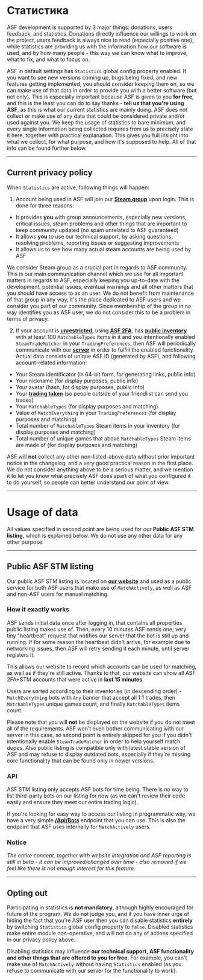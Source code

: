 # Статистика

ASF development is supported by 3 major things: donations, users feedback, and statistics. Donations directly influence our willings to work on the project, users feedback is always nice to read (especially positive one), while statistics are providing us with the information how our software is used, and by how many people - this way we can know what to improve, what to fix, and what to focus on.

ASF in default settings has `Statistics` global config property enabled. If you want to see new versions coming up, bugs being fixed, and new features getting implemented, you should consider keeping them on, so we can make use of that data in order to provide you with a better software (but not only). This is especially important because ASF is given to you **for free**, and this is the least you can do to say thanks - **tell us that you're using ASF**, as this is what our current statistics are mainly doing. ASF does not collect or make use of any data that could be considered private and/or used against you. We keep the usage of statistics to bare minimum, and every single information being collected requires from us to precisely state it here, together with practical explanation. This gives you full insight into what we collect, for what purpose, and how it's supposed to help. All of that info can be found further below.

---

## Current privacy policy

When `Statistics` are active, following things will happen:

1. Account being used in ASF will join our **[Steam group](https://steamcommunity.com/gid/103582791440160998)** upon login. This is done for three reasons:

* It provides **you** with group announcements, especially new versions, critical issues, steam problems and other things that are important to keep community updated (no spam unrelated to ASF guaranteed)
* It allows **you** to use our technical support, by asking questions, resolving problems, reporting issues or suggesting improvements
* It allows us to see how many actual steam accounts are being used by ASF

We consider Steam group as a crucial part in regards to ASF community. This is our main communication channel which we use for all important matters in regards to ASF, especially keeping you up-to-date with the development, potential issues, eventual warnings and all other matters that you should have access to as an user. We do not benefit from maintenance of that group in any way, it's the place dedicated to ASF users and we consider you part of our community. Since membership of the group in no way identifies you as ASF user, we do not consider this to be a problem in terms of privacy.

2. If your account is **[unrestricted](https://support.steampowered.com/kb_article.php?ref=3330-IAGK-7663)**, using **[ASF 2FA](https://github.com/JustArchiNET/ArchiSteamFarm/wiki/Two-factor-authentication#asf-2fa)**, has **[public inventory](https://steamcommunity.com/my/edit/settings)** with at least 100 `MatchableTypes` items in it and you intentionally enabled `SteamTradeMatcher` in your `TradingPreferences`, then ASF will periodically communicate with our **[server](https://asf.justarchi.net)** in order to fulfill the enabled functionality. Actual data consists of unique ASF ID (generated by ASF), and following account-related information:

* Your Steam identificator (in 64-bit form, for generating links, public info)
* Your nickname (for display purposes, public info)
* Your avatar (hash, for display purposes, public info)
* Your **[trading token](https://steamcommunity.com/my/tradeoffers/privacy)** (so people outside of your friendlist can send you trades)
* Your `MatchableTypes` (for display purposes and matching)
* Value of `MatchEverything` in your `TradingPreferences` (for display purposes and matching)
* Total number of `MatchableTypes` Steam items in your inventory (for display purposes and matching)
* Total number of unique games that above `MatchableTypes` Steam items are made of (for display purposes and matching)

ASF will **not** collect any other non-listed-above data without prior important notice in the changelog, and a very good practical reason in the first place. We do not consider anything above to be a serious matter, and we mention it to let you know what precisely ASF does apart of what you configured it to do yourself, so people can better understand our point of view.

---

# Usage of data

All values specified in second point are being used for our **Public ASF STM listing**, which is explained below. We do not use any other data for any other purpose.

---

## Public ASF STM listing

Our public ASF STM listing is located on **[our website](https://asf.justarchi.net/STM)** and used as a public service for both ASF users that make use of `MatchActively`, as well as ASF and non-ASF users for manual matching.

### How it exactly works

ASF sends initial data once after logging in, that contains all properties public listing makes use of. Then, every 10 minutes ASF sends one, very tiny "heartbeat" request that notifies our server that the bot is still up and running. If for some reason the heartbeat didn't arrive, for example due to networking issues, then ASF will retry sending it each minute, until server registers it.

This allows our website to record which accounts can be used for matching, as well as if they're still active. Thanks to that, our website can show all ASF 2FA+STM accounts that were active in **last 15 minutes**.

Users are sorted according to their inventories (in descending order) - `MatchEverything` bots with `Any` banner that accept all 1:1 trades, then `MatchableTypes` unique games count, and finally `MatchableTypes` items count.

Please note that you will **not** be displayed on the website if you do not meet all of the requirements. ASF won't even bother communicating with our server in this case, so second point is entirely skipped for you if you didn't intentionally enable `SteamTradeMatcher` in order to help yourself match dupes. Also public listing is compatible only with latest stable version of ASF and may refuse to display outdated bots, especially if they're missing core functionality that can be found only in newer versions.

### API

ASF STM listing only accepts ASF bots for time being. There is no way to list third-party bots on our listing for now (as we can't review their code easily and ensure they meet our entire trading logic).

If you're looking for easy way to access our listing in programmatic way, we have a very simple **[/Api/Bots](https://asf.justarchi.net/Api/Bots)** endpoint that you can use. This is also the endpoint that ASF uses internally for `MatchActively` users.

### Notice

*The entire concept, together with website integration and ASF reporting is still in beta - it can be improved/changed over time - also removed if we feel like there is not enough interest for this feature.*

---

## Opting out

Participating in statistics is **not mandatory**, although highly encouraged for future of the program. We do not judge you, and if you have inner urge of hiding the fact that you're ASF user then you can disable statistics **entirely** by switching `Statistics` global config property to `false`. Disabled statistics make entire module non-operative, and will not do any of actions specified in our privacy policy above.

Disabling statistics may influence **our technical support, ASF functionality and other things that are offered to you for free**. For example, you can't make use of `MatchActively` without having `Statistics` enabled (as you refuse to communicate with our server for the functionality to work).